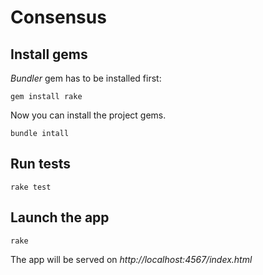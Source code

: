 # Consensus

## Install gems

*Bundler* gem has to be installed first:

```
gem install rake
```

Now you can install the project gems.
```
bundle intall
```

## Run tests

```
rake test
```

## Launch the app

```
rake
```
The app will be served on *http://localhost:4567/index.html*